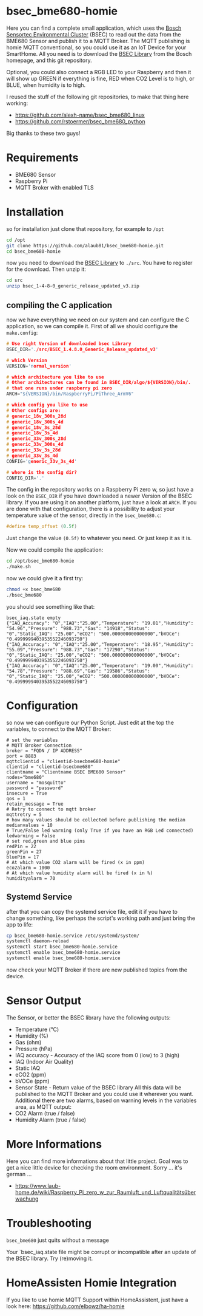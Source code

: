 # bsec_bme680-homie
Here you can find a complete small application, which uses the [Bosch Sensortec Environmental Cluster](https://www.bosch-sensortec.com/software-tools/software/bsec/) (BSEC) to read out the data from the BME680 Sensor and publish it to a MQTT Broker. The MQTT publishing is homie MQTT conventional, so you could use it as an IoT Device for your SmartHome. All you need is to download the [BSEC Library](https://www.bosch-sensortec.com/software-tools/software/bsec/) from the Bosch homepage, and this git repository. 

Optional, you could also connect a RGB LED to your Raspberry and then it will show up GREEN if everything is fine, RED when CO2 Level is to high, or BLUE, when humidity is to high.

I reused the stuff of the following git repositories, to make that thing here working:
* https://github.com/alexh-name/bsec_bme680_linux
* https://github.com/rstoermer/bsec_bme680_python

Big thanks to these two guys!

# Requirements
* BME680 Sensor
* Raspberry Pi
* MQTT Broker with enabled TLS

# Installation
so for installation just clone that repository, for example to `/opt`
```bash
cd /opt
git clone https://github.com/alaub81/bsec_bme680-homie.git
cd bsec_bme680-homie
```
now you need to download the [BSEC Library](https://www.bosch-sensortec.com/software-tools/software/bsec/) to `./src`. You have to register for the download. Then unzip it:
```bash
cd src
unzip bsec_1-4-8-0_generic_release_updated_v3.zip
```
## compiling the C application
now we have everything we need on our system and can configure the C application, so we can compile it. First of all we should configure the `make.config`:
```c
# Use right Version of downloaded bsec Library
BSEC_DIR='./src/BSEC_1.4.8.0_Generic_Release_updated_v3'

# which Version
VERSION='normal_version'

# which architecture you like to use
# Other architectures can be found in BSEC_DIR/algo/${VERSION}/bin/.
# that one runs under raspberry pi zero
ARCH="${VERSION}/bin/RaspberryPi/PiThree_ArmV6"

# which config you like to use
# Other configs are:
# generic_18v_300s_28d
# generic_18v_300s_4d
# generic_18v_3s_28d
# generic_18v_3s_4d
# generic_33v_300s_28d
# generic_33v_300s_4d
# generic_33v_3s_28d
# generic_33v_3s_4d
CONFIG='generic_33v_3s_4d'

# where is the config dir?
CONFIG_DIR='.'
```
The config in the repository works on a Raspberry Pi zero w, so just have a look on the `BSEC_DIR` if you have downloaded a newer Version of the BSEC library. If you are using it on another platform, just have a look at `ARCH`. If you are done with that configuration, there is a possibility to adjust your temperature value of the sensor, directly in the `bsec_bme680.c`:
```c
#define temp_offset (0.5f)
```
Just change the value `(0.5f)` to whatever you need. Or just keep it as it is.

Now we could compile the application:
```bash
cd /opt/bsec_bme680-homie
./make.sh
```
now we could give it a first try:
```bash
chmod +x bsec_bme680
./bsec_bme680
```
you should see something like that:
```
bsec_iaq.state empty
{"IAQ_Accuracy": "0","IAQ":"25.00","Temperature": "19.01","Humidity": "54.96","Pressure": "988.73","Gas": "14918","Status": "0","Static_IAQ": "25.00","eCO2": "500.000000000000000","bVOCe": "0.4999999403953552246093750"}
{"IAQ_Accuracy": "0","IAQ":"25.00","Temperature": "18.95","Humidity": "55.09","Pressure": "988.73","Gas": "17290","Status": "0","Static_IAQ": "25.00","eCO2": "500.000000000000000","bVOCe": "0.4999999403953552246093750"}
{"IAQ_Accuracy": "0","IAQ":"25.00","Temperature": "19.00","Humidity": "54.78","Pressure": "988.69","Gas": "19586","Status": "0","Static_IAQ": "25.00","eCO2": "500.000000000000000","bVOCe": "0.4999999403953552246093750"}
```

# Configuration
so now we can configure our Python Script. Just edit at the top the variables, to connect to the MQTT Broker:
```python3
# set the variables
# MQTT Broker Connection
broker = "FQDN / IP ADDRESS"
port = 8883
mqttclientid = "clientid-bsecbme680-homie"
clientid = "clientid-bsecbme680"
clientname = "Clientname BSEC BME680 Sensor"
nodes="bme680"
username = "mosquitto"
password = "password"
insecure = True
qos = 1
retain_message = True
# Retry to connect to mqtt broker
mqttretry = 5
# how many values should be collected before publishing the median
medianvalues = 10
# True/False led warning (only True if you have an RGB Led connected) 
ledwarning = False
# set red,green and blue pins
redPin = 22
greenPin = 27
bluePin = 17
# At which value CO2 alarm will be fired (x in ppm)
eco2alarm = 1000
# At which value humidity alarm will be fired (x in %)
humidityalarm = 70

```
## Systemd Service
after that you can copy the systemd service file, edit it if you have to change something, like perhaps the script's working path and just bring the app to life:
```bash
cp bsec_bme680-homie.service /etc/systemd/system/
systemctl daemon-reload
systemctl start bsec_bme680-homie.service
systemctl enable bsec_bme680-homie.service
systemctl enable bsec_bme680-homie.service
```
now check your MQTT Broker if there are new published topics from the device.

# Sensor Output
The Sensor, or better the BSEC library have the following outputs:
* Temperature (°C)
* Humidity (%)
* Gas (ohm)
* Pressure (hPa)
* IAQ accuracy - Accuracy of the IAQ score from 0 (low) to 3 (high)
* IAQ (Indoor Air Quality)
* Static IAQ
* eCO2 (ppm)
* bVOCe (ppm)
* Sensor State - Return value of the BSEC library
All this data will be published to the MQTT Broker and you could use it wherever you want.
Additional there are two alarms, based on warning levels in the variables area, as MQTT output:
* CO2 Alarm (true / false)
* Humidity Alarm (true / false)

# More Informations
Here you can find more informations about that little project. Goal was to get a nice little device for checking the room environment.
Sorry ... it's german ...
* https://www.laub-home.de/wiki/Raspberry_Pi_zero_w_zur_Raumluft_und_Luftqualitätsüberwachung

# Troubleshooting
`bsec_bme680` just quits without a message

Your `bsec_iaq.state file might be corrupt or incompatible after an update of the BSEC library. Try (re)moving it.

# HomeAssisten Homie Integration
If you like to use homie MQTT Support within HomeAssistent, just have a look here: https://github.com/elbowz/ha-homie
